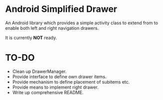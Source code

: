 Android Simplified Drawer
=======================

An Android library which provides a simple activity class to extend from to enable both left and right navigation drawers.

It is currently **NOT** ready.

TO-DO
=======================
- Clean up DrawerManager.
- Provide interface to define own drawer items.
- Provide mechanism to define placement of subitems etc.
- Provide means to implement right drawer.
- Write up comprehensive README.
